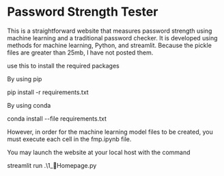 
# Password Strength  Tester 

This is a straightforward website that measures password strength using machine learning and a traditional password checker.
It is developed using methods for machine learning, Python, and streamlit.
Because the pickle files are greater than 25mb, I have not posted them. 

use this to install the required packages

By using pip

pip install -r requirements.txt

By using conda

conda install --file requirements.txt

However, in order for the machine learning model files to be created, you must execute each cell in the fmp.ipynb file.

You may launch the website at your local host with the command 

streamlit run .\1_🙂Homepage.py
